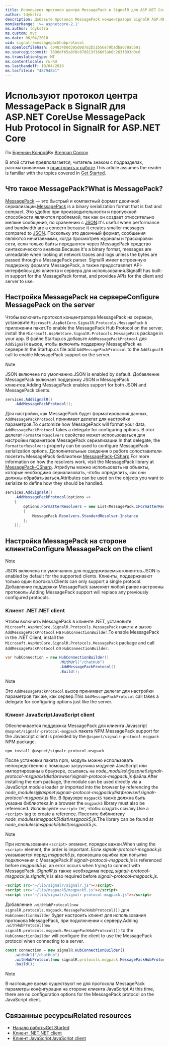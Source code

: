 ```yaml
---
title: Используют протокол центра MessagePack в SignalR для ASP.NET Core
author: tdykstra
description: Добавьте протокол MessagePack концентратора SignalR ASP.NET Core.
monikerRange: '>= aspnetcore-2.1'
ms.author: tdykstra
ms.custom: mvc
ms.date: 06/04/2018
uid: signalr/messagepackhubprotocol
ms.openlocfilehash: c04834b0d395d08782b51b56e79badba078a5b91
ms.sourcegitcommit: 7890dfb5a8f8c07d813f166d3ab0c263f893d0c6
ms.translationtype: MT
ms.contentlocale: ru-RU
ms.lasthandoff: 10/04/2018
ms.locfileid: "48794841"
---
```

# <a name="use-messagepack-hub-protocol-in-signalr-for-aspnet-core"></a><span data-ttu-id="8f729-103">Используют протокол центра MessagePack в SignalR для ASP.NET Core</span><span class="sxs-lookup"><span data-stu-id="8f729-103">Use MessagePack Hub Protocol in SignalR for ASP.NET Core</span></span>

<span data-ttu-id="8f729-104">По [Бреннан Конрой](https://github.com/BrennanConroy)</span><span class="sxs-lookup"><span data-stu-id="8f729-104">By [Brennan Conroy](https://github.com/BrennanConroy)</span></span>

<span data-ttu-id="8f729-105">В этой статье предполагается, читатель знаком с подразделах, рассматриваемых в [приступить к работе](xref:tutorials/signalr).</span><span class="sxs-lookup"><span data-stu-id="8f729-105">This article assumes the reader is familiar with the topics covered in [Get Started](xref:tutorials/signalr).</span></span>

## <a name="what-is-messagepack"></a><span data-ttu-id="8f729-106">Что такое MessagePack?</span><span class="sxs-lookup"><span data-stu-id="8f729-106">What is MessagePack?</span></span>

<span data-ttu-id="8f729-107">[MessagePack](https://msgpack.org/index.html) — это быстрый и компактный формат двоичной сериализации.</span><span class="sxs-lookup"><span data-stu-id="8f729-107">[MessagePack](https://msgpack.org/index.html) is a binary serialization format that is fast and compact.</span></span> <span data-ttu-id="8f729-108">Это удобно при производительности и пропускной способности являются проблемой, так как он создает относительно мелкие сообщения, по сравнению с [JSON](https://www.json.org/).</span><span class="sxs-lookup"><span data-stu-id="8f729-108">It's useful when performance and bandwidth are a concern because it creates smaller messages compared to [JSON](https://www.json.org/).</span></span> <span data-ttu-id="8f729-109">Поскольку это двоичный формат, сообщения являются нечитаемыми, когда просмотрев журналы и трассировки сети, если только байты передаются через MessagePack средство синтаксического анализа.</span><span class="sxs-lookup"><span data-stu-id="8f729-109">Because it's a binary format, messages are unreadable when looking at network traces and logs unless the bytes are passed through a MessagePack parser.</span></span> <span data-ttu-id="8f729-110">SignalR имеет встроенную поддержку формата MessagePack, а также предоставляет API-интерфейсы для клиента и сервера для использования.</span><span class="sxs-lookup"><span data-stu-id="8f729-110">SignalR has built-in support for the MessagePack format, and provides APIs for the client and server to use.</span></span>

## <a name="configure-messagepack-on-the-server"></a><span data-ttu-id="8f729-111">Настройка MessagePack на сервере</span><span class="sxs-lookup"><span data-stu-id="8f729-111">Configure MessagePack on the server</span></span>

<span data-ttu-id="8f729-112">Чтобы включить протокол концентратора MessagePack на сервере, установите `Microsoft.AspNetCore.SignalR.Protocols.MessagePack` в приложении пакет.</span><span class="sxs-lookup"><span data-stu-id="8f729-112">To enable the MessagePack Hub Protocol on the server, install the `Microsoft.AspNetCore.SignalR.Protocols.MessagePack` package in your app.</span></span> <span data-ttu-id="8f729-113">В файле Startup.cs добавьте `AddMessagePackProtocol` для `AddSignalR` вызов, чтобы включить поддержку MessagePack на сервере.</span><span class="sxs-lookup"><span data-stu-id="8f729-113">In the Startup.cs file add `AddMessagePackProtocol` to the `AddSignalR` call to enable MessagePack support on the server.</span></span>

> [!NOTE]
> <span data-ttu-id="8f729-114">JSON включена по умолчанию.</span><span class="sxs-lookup"><span data-stu-id="8f729-114">JSON is enabled by default.</span></span> <span data-ttu-id="8f729-115">Добавление MessagePack включает поддержку JSON и MessagePack клиентов.</span><span class="sxs-lookup"><span data-stu-id="8f729-115">Adding MessagePack enables support for both JSON and MessagePack clients.</span></span>

```csharp
services.AddSignalR()
    .AddMessagePackProtocol();
```

<span data-ttu-id="8f729-116">Для настройки, как MessagePack будет форматирования данных, `AddMessagePackProtocol` принимает делегат для настройки параметров.</span><span class="sxs-lookup"><span data-stu-id="8f729-116">To customize how MessagePack will format your data, `AddMessagePackProtocol` takes a delegate for configuring options.</span></span> <span data-ttu-id="8f729-117">В этот делегат `FormatterResolvers` свойство может использоваться для настройки параметров MessagePack сериализации.</span><span class="sxs-lookup"><span data-stu-id="8f729-117">In that delegate, the `FormatterResolvers` property can be used to configure MessagePack serialization options.</span></span> <span data-ttu-id="8f729-118">Дополнительные сведения о работе сопоставители посетить MessagePack библиотеки [MessagePack-CSharp](https://github.com/neuecc/MessagePack-CSharp).</span><span class="sxs-lookup"><span data-stu-id="8f729-118">For more information on how the resolvers work, visit the MessagePack library at [MessagePack-CSharp](https://github.com/neuecc/MessagePack-CSharp).</span></span> <span data-ttu-id="8f729-119">Атрибуты можно использовать на объекты, которые необходимо сериализовать, чтобы определить, как они должны обрабатываться.</span><span class="sxs-lookup"><span data-stu-id="8f729-119">Attributes can be used on the objects you want to serialize to define how they should be handled.</span></span>

```csharp
services.AddSignalR()
    .AddMessagePackProtocol(options =>
    {
        options.FormatterResolvers = new List<MessagePack.IFormatterResolver>()
        {
            MessagePack.Resolvers.StandardResolver.Instance
        };
    });
```

## <a name="configure-messagepack-on-the-client"></a><span data-ttu-id="8f729-120">Настройка MessagePack на стороне клиента</span><span class="sxs-lookup"><span data-stu-id="8f729-120">Configure MessagePack on the client</span></span>

> [!NOTE]
> <span data-ttu-id="8f729-121">JSON включена по умолчанию для поддерживаемых клиентов.</span><span class="sxs-lookup"><span data-stu-id="8f729-121">JSON is enabled by default for the supported clients.</span></span> <span data-ttu-id="8f729-122">Клиенты, поддерживают только один протокол.</span><span class="sxs-lookup"><span data-stu-id="8f729-122">Clients can only support a single protocol.</span></span> <span data-ttu-id="8f729-123">Добавление поддержки MessagePack заменяет любой ранее настроены протоколы.</span><span class="sxs-lookup"><span data-stu-id="8f729-123">Adding MessagePack support will replace any previously configured protocols.</span></span>

### <a name="net-client"></a><span data-ttu-id="8f729-124">Клиент .NET</span><span class="sxs-lookup"><span data-stu-id="8f729-124">.NET client</span></span>

<span data-ttu-id="8f729-125">Чтобы включить MessagePack в клиенте .NET, установите `Microsoft.AspNetCore.SignalR.Protocols.MessagePack` пакета и вызов `AddMessagePackProtocol` на `HubConnectionBuilder`.</span><span class="sxs-lookup"><span data-stu-id="8f729-125">To enable MessagePack in the .NET Client, install the `Microsoft.AspNetCore.SignalR.Protocols.MessagePack` package and call `AddMessagePackProtocol` on `HubConnectionBuilder`.</span></span>

```csharp
var hubConnection = new HubConnectionBuilder()
                        .WithUrl("/chatHub")
                        .AddMessagePackProtocol()
                        .Build();
```

> [!NOTE]
> <span data-ttu-id="8f729-126">Это `AddMessagePackProtocol` вызов принимает делегат для настройки параметров так же, как сервер.</span><span class="sxs-lookup"><span data-stu-id="8f729-126">This `AddMessagePackProtocol` call takes a delegate for configuring options just like the server.</span></span>

### <a name="javascript-client"></a><span data-ttu-id="8f729-127">Клиент JavaScript</span><span class="sxs-lookup"><span data-stu-id="8f729-127">JavaScript client</span></span>

<span data-ttu-id="8f729-128">Обеспечивается поддержка MessagePack для клиента Javascript `@aspnet/signalr-protocol-msgpack` пакета NPM.</span><span class="sxs-lookup"><span data-stu-id="8f729-128">MessagePack support for the Javascript client is provided by the `@aspnet/signalr-protocol-msgpack` NPM package.</span></span>

```console
npm install @aspnet/signalr-protocol-msgpack
```

<span data-ttu-id="8f729-129">После установки пакета npm, модуль можно использовать непосредственно с помощью загрузчика модулей JavaScript или импортированы в браузере, ссылаясь на *node_modules\\@aspnet\signalr-protocol-msgpack\dist\browser\signalr-protocol-msgpack.js* файла.</span><span class="sxs-lookup"><span data-stu-id="8f729-129">After installing the npm package, the module can be used directly via a JavaScript module loader or imported into the browser by referencing the *node_modules\\@aspnet\signalr-protocol-msgpack\dist\browser\signalr-protocol-msgpack.js* file.</span></span> <span data-ttu-id="8f729-130">В браузере `msgpack5` также должна быть указана библиотека.</span><span class="sxs-lookup"><span data-stu-id="8f729-130">In a browser the `msgpack5` library must also be referenced.</span></span> <span data-ttu-id="8f729-131">Используйте `<script>` тег, чтобы создать ссылку.</span><span class="sxs-lookup"><span data-stu-id="8f729-131">Use a `<script>` tag to create a reference.</span></span> <span data-ttu-id="8f729-132">Посетите библиотеку *node_modules\msgpack5\dist\msgpack5.js*.</span><span class="sxs-lookup"><span data-stu-id="8f729-132">The library can be found at *node_modules\msgpack5\dist\msgpack5.js*.</span></span>

> [!NOTE]
> <span data-ttu-id="8f729-133">При использовании `<script>` элемент, порядок важен.</span><span class="sxs-lookup"><span data-stu-id="8f729-133">When using the `<script>` element, the order is important.</span></span> <span data-ttu-id="8f729-134">Если *signalr-protocol-msgpack.js* указывается перед *msgpack5.js*, произошла ошибка при попытке подключения с MessagePack.</span><span class="sxs-lookup"><span data-stu-id="8f729-134">If *signalr-protocol-msgpack.js* is referenced before *msgpack5.js*, an error occurs when trying to connect with MessagePack.</span></span> <span data-ttu-id="8f729-135">*SignalR.js* также необходима перед *signalr-protocol-msgpack.js*.</span><span class="sxs-lookup"><span data-stu-id="8f729-135">*signalr.js* is also required before *signalr-protocol-msgpack.js*.</span></span>

```html
<script src="~/lib/signalr/signalr.js"></script>
<script src="~/lib/msgpack5/msgpack5.js"></script>
<script src="~/lib/signalr/signalr-protocol-msgpack.js"></script>
```

<span data-ttu-id="8f729-136">Добавление `.withHubProtocol(new signalR.protocols.msgpack.MessagePackHubProtocol())` для `HubConnectionBuilder` будет настроить клиент для использования протокола MessagePack, при подключении к серверу.</span><span class="sxs-lookup"><span data-stu-id="8f729-136">Adding `.withHubProtocol(new signalR.protocols.msgpack.MessagePackHubProtocol())` to the `HubConnectionBuilder` will configure the client to use the MessagePack protocol when connecting to a server.</span></span>

```javascript
const connection = new signalR.HubConnectionBuilder()
    .withUrl("/chatHub")
    .withHubProtocol(new signalR.protocols.msgpack.MessagePackHubProtocol())
    .build();
```

> [!NOTE]
> <span data-ttu-id="8f729-137">В настоящее время существуют не для протокола MessagePack параметры конфигурации на стороне клиента JavaScript.</span><span class="sxs-lookup"><span data-stu-id="8f729-137">At this time, there are no configuration options for the MessagePack protocol on the JavaScript client.</span></span>

## <a name="related-resources"></a><span data-ttu-id="8f729-138">Связанные ресурсы</span><span class="sxs-lookup"><span data-stu-id="8f729-138">Related resources</span></span>

* [<span data-ttu-id="8f729-139">Начало работы</span><span class="sxs-lookup"><span data-stu-id="8f729-139">Get Started</span></span>](xref:tutorials/signalr)
* [<span data-ttu-id="8f729-140">Клиент .NET</span><span class="sxs-lookup"><span data-stu-id="8f729-140">.NET client</span></span>](xref:signalr/dotnet-client)
* [<span data-ttu-id="8f729-141">Клиент JavaScript</span><span class="sxs-lookup"><span data-stu-id="8f729-141">JavaScript client</span></span>](xref:signalr/javascript-client)
